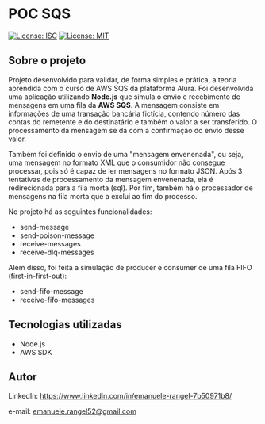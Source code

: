 # POC SQS

[![License: ISC](https://img.shields.io/badge/License-ISC-blue.svg)](https://opensource.org/licenses/ISC)
[![License: MIT](https://img.shields.io/badge/License-MIT-yellow.svg)](https://opensource.org/licenses/MIT)



## Sobre o projeto

Projeto desenvolvido para validar, de forma simples e prática, a teoria aprendida com o curso de AWS SQS da plataforma Alura. 
Foi desenvolvida uma aplicação utilizando **Node.js** que simula o envio e recebimento de mensagens em uma fila da **AWS SQS**. A mensagem consiste em 
informações de uma transação bancária fictícia, contendo número das contas do remetente e do destinatário e também o valor
a ser transferido. O processamento da mensagem se dá com a confirmação do envio desse valor. 

Também foi definido o envio de uma 
"mensagem envenenada", ou seja, uma mensagem no formato XML que o consumidor não consegue processar, pois só é capaz de ler 
mensagens no formato JSON. Após 3 tentativas de processamento da mensagem envenenada, ela é redirecionada para a fila morta (sql).
Por fim, também há o processador de mensagens na fila morta que a exclui ao fim do processo.

No projeto há as seguintes funcionalidades:
- send-message 
- send-poison-message
- receive-messages
- receive-dlq-messages

Além disso, foi feita a simulação de producer e consumer de uma fila FIFO (first-in-first-out):
- send-fifo-message
- receive-fifo-messages

## Tecnologias utilizadas
- Node.js
- AWS SDK

## Autor

LinkedIn: https://www.linkedin.com/in/emanuele-rangel-7b50971b8/

e-mail: emanuele.rangel52@gmail.com
